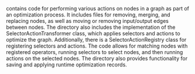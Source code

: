 contains code for performing various actions on nodes in a graph as part of an optimization process. It includes files for removing, merging, and replacing nodes, as well as moving or removing input/output edges between nodes. The directory also includes the implementation of the SelectorActionTransformer class, which applies selectors and actions to optimize the graph. Additionally, there is a SelectorActionRegistry class for registering selectors and actions. The code allows for matching nodes with registered operators, running selectors to select nodes, and then running actions on the selected nodes. The directory also provides functionality for saving and applying runtime optimization records.